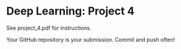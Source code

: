 # Deep Learning: Project 4

See project_4.pdf for instructions.

Your GitHub repository is your submission. Commit and push often!

